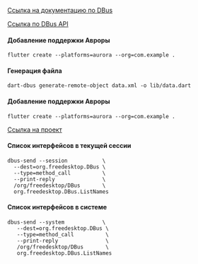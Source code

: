 [Ссылка на документацию по DBus](https://developer.auroraos.ru/doc/software_development/reference/d-bus)

[Ссылка по DBus API](https://developer.auroraos.ru/doc/4.1.0/software_development/reference/device_info)

#### Добавление поддержки Авроры
```shell
flutter create --platforms=aurora --org=com.example .
```

#### Генерация файла
```shell
dart-dbus generate-remote-object data.xml -o lib/data.dart
```

#### Добавление поддержки Авроры
```shell
flutter create --platforms=aurora --org=com.example .
```

[Ссылка на проект](https://github.com/petrovyuri/flutter_dbus)

#### Список интерфейсов в текущей сессии
```shell
dbus-send --session           \
  --dest=org.freedesktop.DBus \
  --type=method_call          \
  --print-reply               \
  /org/freedesktop/DBus       \
  org.freedesktop.DBus.ListNames
```

#### Список интерфейсов в системе
```shell
dbus-send --system            \
   --dest=org.freedesktop.DBus \
   --type=method_call          \
   --print-reply               \
   /org/freedesktop/DBus       \
   org.freedesktop.DBus.ListNames
```
